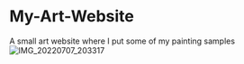 # My-Art-Website
A small art website where I put some of my painting samples
![IMG_20220707_203317](https://user-images.githubusercontent.com/94235822/180608210-32044fe3-e2a7-4d35-a4db-71c7a58cb8cb.jpg)
